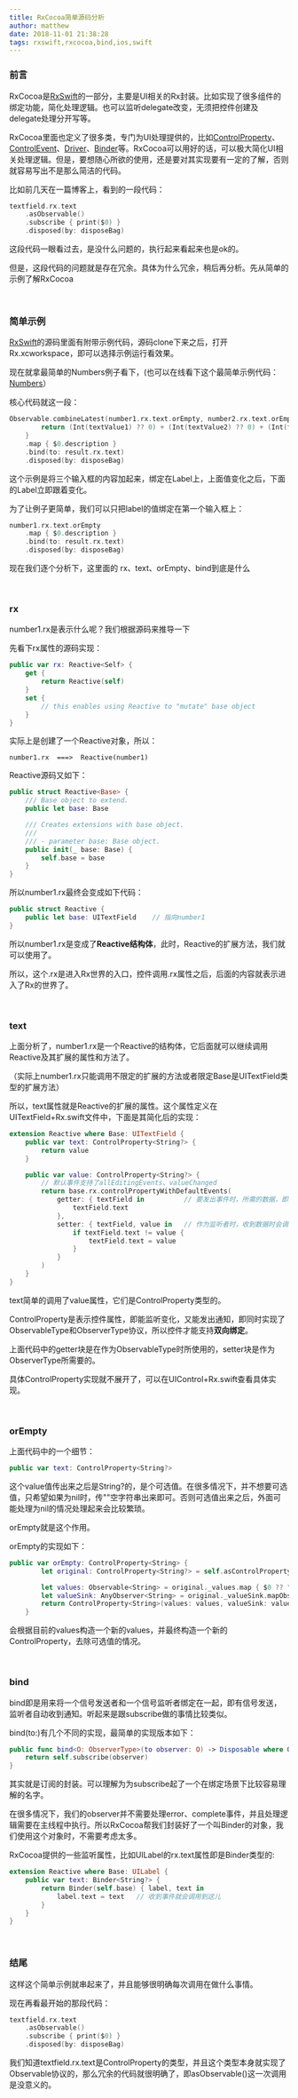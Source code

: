 ```yaml
---
title: RxCocoa简单源码分析
author: matthew
date: 2018-11-01 21:38:28
tags: rxswift,rxcocoa,bind,ios,swift
---
```




### 前言

RxCocoa是[RxSwift](https://github.com/ReactiveX/RxSwift)的一部分，主要是UI相关的Rx封装。比如实现了很多组件的绑定功能，简化处理逻辑。也可以监听delegate改变，无须把控件创建及delegate处理分开写等。

RxCocoa里面也定义了很多类，专门为UI处理提供的，比如[ControlProperty](https://beeth0ven.github.io/RxSwift-Chinese-Documentation/content/rxswift_core/observable_and_observer/control_property.html)、[ControlEvent](https://beeth0ven.github.io/RxSwift-Chinese-Documentation/content/rxswift_core/observable/control_event.html)、[Driver](https://beeth0ven.github.io/RxSwift-Chinese-Documentation/content/rxswift_core/observable/driver.html)、[Binder](https://beeth0ven.github.io/RxSwift-Chinese-Documentation/content/rxswift_core/observer/binder.html)等。RxCocoa可以用好的话，可以极大简化UI相关处理逻辑。但是，要想随心所欲的使用，还是要对其实现要有一定的了解，否则就容易写出不是那么简洁的代码。

比如前几天在一篇博客上，看到的一段代码：

```swift
textfield.rx.text
    .asObservable()
    .subscribe { print($0) }
    .disposed(by: disposeBag)
```

这段代码一眼看过去，是没什么问题的，执行起来看起来也是ok的。

但是，这段代码的问题就是存在冗余。具体为什么冗余，稍后再分析。先从简单的示例了解RxCocoa

​	



### 简单示例

[RxSwift](https://github.com/ReactiveX/RxSwift)的源码里面有附带示例代码，源码clone下来之后，打开Rx.xcworkspace，即可以选择示例运行看效果。

现在就拿最简单的Numbers例子看下，(也可以在线看下这个最简单示例代码：[Numbers](https://github.com/ReactiveX/RxSwift/blob/master/RxExample/RxExample/Examples/Numbers/NumbersViewController.swift)）



核心代码就这一段：

```swift
Observable.combineLatest(number1.rx.text.orEmpty, number2.rx.text.orEmpty, number3.rx.text.orEmpty) { textValue1, textValue2, textValue3 -> Int in
		return (Int(textValue1) ?? 0) + (Int(textValue2) ?? 0) + (Int(textValue3) ?? 0)
	}
    .map { $0.description }
    .bind(to: result.rx.text)
    .disposed(by: disposeBag)
```

这个示例是将三个输入框的内容加起来，绑定在Label上，上面值变化之后，下面的Label立即跟着变化。



为了让例子更简单，我们可以只把label的值绑定在第一个输入框上：

```swift
number1.rx.text.orEmpty
    .map { $0.description }
    .bind(to: result.rx.text)
    .disposed(by: disposeBag)
```



现在我们逐个分析下，这里面的 rx、text、orEmpty、bind到底是什么

​	



### rx

number1.rx是表示什么呢？我们根据源码来推导一下

先看下rx属性的源码实现：

```swift
public var rx: Reactive<Self> {
    get {
        return Reactive(self)
    }
    set {
        // this enables using Reactive to "mutate" base object
    }
}
```

实际上是创建了一个Reactive对象，所以：

```
number1.rx  ===>  Reactive(number1)
```



Reactive源码又如下：

```swift
public struct Reactive<Base> {
    /// Base object to extend.
    public let base: Base

    /// Creates extensions with base object.
    ///
    /// - parameter base: Base object.
    public init(_ base: Base) {
        self.base = base
    }
}
```



所以number1.rx最终会变成如下代码：

```swift
public struct Reactive {
    public let base: UITextField	// 指向number1
}
```



所以number1.rx是变成了**Reactive结构体**，此时，Reactive的扩展方法，我们就可以使用了。

所以，这个.rx是进入Rx世界的入口，控件调用.rx属性之后，后面的内容就表示进入了Rx的世界了。

​	



### text

上面分析了，number1.rx是一个Reactive的结构体，它后面就可以继续调用Reactive及其扩展的属性和方法了。

（实际上number1.rx只能调用不限定的扩展的方法或者限定Base是UITextField类型的扩展方法）

所以，text属性就是Reactive的扩展的属性。这个属性定义在UITextField+Rx.swift文件中，下面是其简化后的实现：

```swift
extension Reactive where Base: UITextField {
    public var text: ControlProperty<String?> {
        return value
    }

    public var value: ControlProperty<String?> {
        // 默认事件支持了allEditingEvents、valueChanged
        return base.rx.controlPropertyWithDefaultEvents(
            getter: { textField in			// 要发出事件时，所需的数据，即是从这儿获取
                textField.text
        	},
            setter: { textField, value in	// 作为监听者时，收到数据时会调到这儿
                if textField.text != value {
                    textField.text = value
                }
        	}
        )
    }
}
```



text简单的调用了value属性，它们是ControlProperty类型的。

ControlProperty是表示控件属性，即能监听变化，又能发出通知，即同时实现了ObservableType和ObserverType协议，所以控件才能支持**双向绑定**。

上面代码中的getter块是在作为ObservableType时所使用的，setter块是作为ObserverType所需要的。

具体ControlProperty实现就不展开了，可以在UIControl+Rx.swift查看具体实现。

​	



### orEmpty

上面代码中的一个细节：

```swift
public var text: ControlProperty<String?>
```

这个value值传出来之后是String?的，是个可选值。在很多情况下，并不想要可选值，只希望如果为nil时，传""空字符串出来即可。否则可选值出来之后，外面可能处理为nil的情况处理起来会比较繁琐。

 orEmpty就是这个作用。



orEmpty的实现如下：

```swift
public var orEmpty: ControlProperty<String> {
        let original: ControlProperty<String?> = self.asControlProperty()

        let values: Observable<String> = original._values.map { $0 ?? "" }
        let valueSink: AnyObserver<String> = original._valueSink.mapObserver { $0 }
        return ControlProperty<String>(values: values, valueSink: valueSink)
    }
```

会根据目前的values构造一个新的values，并最终构造一个新的ControlProperty，去除可选值的情况。

​	



### bind

bind即是用来将一个信号发送者和一个信号监听者绑定在一起，即有信号发送，监听者自动收到通知。听起来是跟subscribe做的事情比较类似。

bind(to:)有几个不同的实现，最简单的实现版本如下：

```swift
public func bind<O: ObserverType>(to observer: O) -> Disposable where O.E == E {
    return self.subscribe(observer)
}
```

其实就是订阅的封装。可以理解为为subscribe起了一个在绑定场景下比较容易理解的名字。

在很多情况下，我们的observer并不需要处理error、complete事件，并且处理逻辑需要在主线程中执行。所以RxCocoa帮我们封装好了一个叫Binder的对象，我们使用这个对象时，不需要考虑太多。

RxCocoa提供的一些监听属性，比如UILabel的rx.text属性即是Binder类型的:

```swift
extension Reactive where Base: UILabel {    
    public var text: Binder<String?> {
        return Binder(self.base) { label, text in
            label.text = text	// 收到事件就会调用到这儿
        }
    }
}
```

​	



### 结尾

这样这个简单示例就串起来了，并且能够很明确每次调用在做什么事情。

现在再看最开始的那段代码：

```swift
textfield.rx.text
    .asObservable()
    .subscribe { print($0) }
    .disposed(by: disposeBag)
```

我们知道textfield.rx.text是ControlProperty的类型，并且这个类型本身就实现了Observable协议的，那么冗余的代码就很明确了，即asObservable()这一次调用是没意义的。

